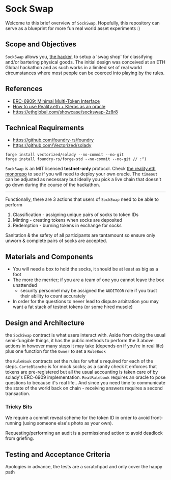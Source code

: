# Sock Swap

Welcome to this brief overview of `SockSwap`. Hopefully, this repository can serve as a blueprint for more fun real world asset experiments :)

## Scope and Objectives

`SockSwap` allows you, [the hacker](https://stallman.org/articles/on-hacking.html), to setup a 'swag shop' for classifying and/or bartering physical goods. The initial design was conceived at an ETH Global hackathon and as such works in a limited set of real world circumstances where most people can be coerced into playing by the rules.

## References

- [ERC-6909: Minimal Multi-Token Interface](https://eips.ethereum.org/EIPS/eip-6909)
- [How to use Reality.eth + Kleros as an oracle](https://docs.kleros.io/integrations/types-of-integrations/1.-dispute-resolution-integration-plan/channel-partners/how-to-use-reality.eth-+-kleros-as-an-oracle)
- https://ethglobal.com/showcase/sockswap-2z8r8

## Technical Requirements

- https://github.com/foundry-rs/foundry
- https://github.com/Vectorized/solady

```
forge install vectorized/solady --no-commit --no-git
forge install foundry-rs/forge-std --no-commit --no-git // :^)
```

`SockSwap` is an MIT licensed **testnet-only** protocol. Check [the reality.eth monorepo](https://github.com/RealityETH/reality-eth-monorepo/tree/main/packages/contracts/chains/deployments) to see if you will need to deploy your own oracle. The `timeout` can be adjusted as necessary but ideally you pick a live chain that doesn't go down during the course of the hackathon.

---

Functionally, there are 3 actions that users of `SockSwap` need to be able to perform

1. Classification - assigning unique pairs of socks to token IDs
2. Minting - creating tokens when socks are deposited
3. Redemption - burning tokens in exchange for socks

Sanitation & the safety of all participants are tantamount so ensure only unworn & complete pairs of socks are accepted.

## Materials and Components

- You will need a box to hold the socks, it should be at least as big as a foot
- The more the merrier; if you are a team of one you cannot leave the box unattended
  - security personnel may be assigned the `AUDITOOR` role if you trust their ability to count accurately
- In order for the questions to never lead to dispute arbitration you may want a fat stack of testnet tokens (or some hired muscle)

## Design and Architecture

the `SockSwap` contract is what users interact with. Aside from doing the usual semi-fungible things, it has the public methods to perform the 3 above actions in however many steps it may take (depends on if you're in real life) plus one function for the `Owner` to set a `RuleBook`

the `RuleBook` contracts set the rules for what's required for each of the steps. `CarteBlanche` is for mock socks; as a sanity check it enforces that tokens are pre-registered but all the usual accounting is taken care of by solady's ERC-6909 implementation. `RealRulebook` requires an oracle to pose questions to because it's real life.. And since you need time to communicate the state of the world back on chain - receiving answers requires a second transaction.

### Tricky Bits

We require a commit reveal scheme for the token ID in order to avoid front-running (using someone else's photo as your own).

Requesting/performing an audit is a permissioned action to avoid deadlock from griefing.

## Testing and Acceptance Criteria

Apologies in advance, the tests are a scratchpad and only cover the happy path
